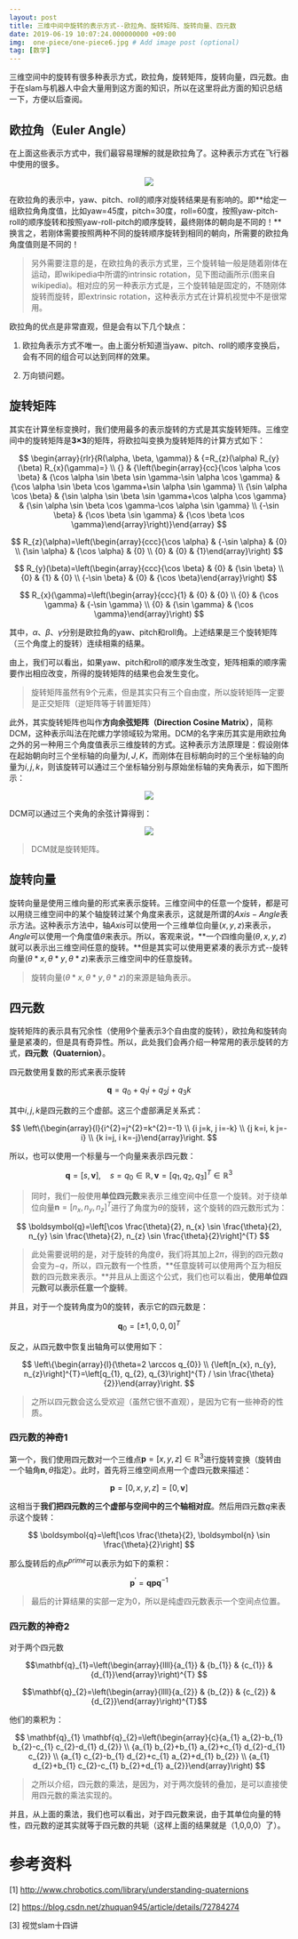 ```yaml
---
layout: post
title: 三维中间中旋转的表示方式--欧拉角、旋转矩阵、旋转向量、四元数
date: 2019-06-19 10:07:24.000000000 +09:00
img:  one-piece/one-piece6.jpg # Add image post (optional)
tag: [数学]
---
```


三维空间中的旋转有很多种表示方式，欧拉角，旋转矩阵，旋转向量，四元数。由于在slam与机器人中会大量用到这方面的知识，所以在这里将此方面的知识总结一下，方便以后查阅。

## 欧拉角（Euler Angle）
在上面这些表示方式中，我们最容易理解的就是欧拉角了。这种表示方式在飞行器中使用的很多。
<div style="text-align: center">
<img src="{{site.baseurl}}/assets/img/rotation/euler_angle.png"/>
</div>

在欧拉角的表示中，yaw、pitch、roll的顺序对旋转结果是有影响的。即**给定一组欧拉角角度值，比如yaw=45度，pitch=30度，roll=60度，按照yaw-pitch-roll的顺序旋转和按照yaw-roll-pitch的顺序旋转，最终刚体的朝向是不同的！**换言之，若刚体需要按照两种不同的旋转顺序旋转到相同的朝向，所需要的欧拉角角度值则是不同的！

> 另外需要注意的是，在欧拉角的表示方式里，三个旋转轴一般是随着刚体在运动，即wikipedia中所谓的intrinsic rotation，见下图动画所示(图来自wikipedia)。相对应的另一种表示方式是，三个旋转轴是固定的，不随刚体旋转而旋转，即extrinsic rotation，这种表示方式在计算机视觉中不是很常用。

欧拉角的优点是非常直观，但是会有以下几个缺点：

1. 欧拉角表示方式不唯一。由上面分析知道当yaw、pitch、roll的顺序变换后，会有不同的组合可以达到同样的效果。

2. 万向锁问题。

## 旋转矩阵
其实在计算坐标变换时，我们使用最多的表示旋转的方式是其实旋转矩阵。三维空间中的旋转矩阵是**3×3**的矩阵，将欧拉叫变换为旋转矩阵的计算方式如下：

$$
\begin{array}{rlr}{R(\alpha, \beta, \gamma)} & {=R_{z}(\alpha) R_{y}(\beta) R_{x}(\gamma)=} \\ {} & {\left(\begin{array}{cc}{\cos \alpha \cos \beta} & {\cos \alpha \sin \beta \sin \gamma-\sin \alpha \cos \gamma} & {\cos \alpha \sin \beta \cos \gamma+\sin \alpha \sin \gamma} \\ {\sin \alpha \cos \beta} & {\sin \alpha \sin \beta \sin \gamma+\cos \alpha \cos \gamma} & {\sin \alpha \sin \beta \cos \gamma-\cos \alpha \sin \gamma} \\ {-\sin \beta} & {\cos \beta \sin \gamma} & {\cos \beta \cos \gamma}\end{array}\right)}\end{array}
$$

$$
R_{z}(\alpha)=\left(\begin{array}{ccc}{\cos \alpha} & {-\sin \alpha} & {0} \\ {\sin \alpha} & {\cos \alpha} & {0} \\ {0} & {0} & {1}\end{array}\right)
$$

$$
R_{y}(\beta)=\left(\begin{array}{ccc}{\cos \beta} & {0} & {\sin \beta} \\ {0} & {1} & {0} \\ {-\sin \beta} & {0} & {\cos \beta}\end{array}\right)
$$

$$
R_{x}(\gamma)=\left(\begin{array}{ccc}{1} & {0} & {0} \\ {0} & {\cos \gamma} & {-\sin \gamma} \\ {0} & {\sin \gamma} & {\cos \gamma}\end{array}\right)
$$

其中，$\alpha$、$\beta$、$\gamma$分别是欧拉角的yaw、pitch和roll角。上述结果是三个旋转矩阵（三个角度上的旋转）连续相乘的结果。

由上，我们可以看出，如果yaw、pitch和roll的顺序发生改变，矩阵相乘的顺序需要作出相应改变，所得的旋转矩阵的结果也会发生变化。

> 旋转矩阵虽然有9个元素，但是其实只有三个自由度，所以旋转矩阵一定要是正交矩阵（逆矩阵等于转置矩阵）

此外，其实旋转矩阵也叫作**方向余弦矩阵（Direction Cosine Matrix）**，简称DCM，这种表示叫法在陀螺力学领域较为常用。DCM的名字来历其实是用欧拉角之外的另一种用三个角度值表示三维旋转的方式。这种表示方法原理是：假设刚体在起始朝向时三个坐标轴的向量为$I,J,K$，而刚体在目标朝向时的三个坐标轴的向量为$i,j,k$，则该旋转可以通过三个坐标轴分别与原始坐标轴的夹角表示，如下图所示：
<div style="text-align: center">
<img src="{{site.baseurl}}/assets/img/rotation/dcm.png"/>
</div>

DCM可以通过三个夹角的余弦计算得到：
<div style="text-align: center">
<img src="{{site.baseurl}}/assets/img/rotation/dcm_cal.png"/>
</div>

> DCM就是旋转矩阵。

## 旋转向量
旋转向量是使用三维向量的形式来表示旋转。三维空间中的任意一个旋转，都是可以用绕三维空间中的某个轴旋转过某个角度来表示，这就是所谓的$Axis-Angle$表示方法。这种表示方法中，轴$Axis$可以使用一个三维单位向量$(x,y,z)$来表示，$Angle$可以使用一个角度值$\theta$来表示。所以，客观来说，**一个四维向量$(\theta, x, y, z)$就可以表示出三维空间任意的旋转。**但是其实可以使用更紧凑的表示方式--旋转向量$(\theta \ast x, \theta \ast y, \theta \ast z)$来表示三维空间中的任意旋转。

> 旋转向量$(\theta \ast x, \theta \ast y, \theta \ast z)$的来源是轴角表示。

## 四元数
旋转矩阵的表示具有冗余性（使用9个量表示3个自由度的旋转），欧拉角和旋转向量是紧凑的，但是具有奇异性。所以，此处我们会再介绍一种常用的表示旋转的方式，**四元数（Quaternion）**。

四元数使用复数的形式来表示旋转

$$
\boldsymbol{q}=q_{0}+q_{1} i+q_{2} j+q_{3} k
$$

其中$i,j,k$是四元数的三个虚部。这三个虚部满足关系式：

$$
\left\{\begin{array}{l}{i^{2}=j^{2}=k^{2}=-1} \\ {i j=k, j i=-k} \\ {j k=i, k j=-i} \\ {k i=j, i k=-j}\end{array}\right.
$$

所以，也可以使用一个标量与一个向量来表示四元数：

$$
\boldsymbol{q}=[s, \boldsymbol{v}], \quad s=q_{0} \in \mathbb{R}, \boldsymbol{v}=\left[q_{1}, q_{2}, q_{3}\right]^{T} \in \mathbb{R}^{3}
$$

> 同时，我们一般使用**单位四元数**来表示三维空间中任意一个旋转。对于绕单位向量$\boldsymbol{n}=\left[n_{x}, n_{y}, n_{z}\right]^{T}$进行了角度为$\theta$的旋转，这个旋转的四元数形式为：

$$
\boldsymbol{q}=\left[\cos \frac{\theta}{2}, n_{x} \sin \frac{\theta}{2}, n_{y} \sin \frac{\theta}{2}, n_{z} \sin \frac{\theta}{2}\right]^{T}
$$

> 此处需要说明的是，对于旋转的角度$\theta$，我们将其加上$2 \pi$，得到的四元数$q$会变为$-q$，所以，四元数有一个性质，**任意旋转可以使用两个互为相反数的四元数来表示。**并且从上面这个公式，我们也可以看出，**使用单位四元数可以表示任意一个旋转**。

并且，对于一个旋转角度为0的旋转，表示它的四元数是：

$$
\boldsymbol{q}_{0}=[ \pm 1,0,0,0]^{T}
$$

反之，从四元数中恢复出轴角可以使用如下：

$$
\left\{\begin{array}{l}{\theta=2 \arccos q_{0}} \\ {\left[n_{x}, n_{y}, n_{z}\right]^{T}=\left[q_{1}, q_{2}, q_{3}\right]^{T} / \sin \frac{\theta}{2}}\end{array}\right.
$$

> 之所以四元数会这么受欢迎（虽然它很不直观），是因为它有一些神奇的性质。

### 四元数的神奇1

第一个，我们使用四元数对一个三维点$\boldsymbol{p}=[x, y, z] \in \mathbb{R}^{3}$进行旋转变换（旋转由一个轴角$\boldsymbol{n}, \theta$指定）。此时，首先将三维空间点用一个虚四元数来描述：

$$
\boldsymbol{p}=[0, x, y, z]=[0, \boldsymbol{v}]
$$

这相当于**我们把四元数的三个虚部与空间中的三个轴相对应**。然后用四元数$q$来表示这个旋转：

$$
\boldsymbol{q}=\left[\cos \frac{\theta}{2}, \boldsymbol{n} \sin \frac{\theta}{2}\right]
$$

那么旋转后的点$p^{prime}$可以表示为如下的乘积：

$$
\boldsymbol{p}^{\prime}=\boldsymbol{q} \boldsymbol{p} \boldsymbol{q}^{-1}
$$

> 最后的计算结果的实部一定为0，所以是纯虚四元数表示一个空间点位置。

### 四元数的神奇2
对于两个四元数

$$\mathbf{q}_{1}=\left(\begin{array}{llll}{a_{1}} & {b_{1}} & {c_{1}} & {d_{1}}\end{array}\right)^{T} $$ 

$$\mathbf{q}_{2}=\left(\begin{array}{llll}{a_{2}} & {b_{2}} & {c_{2}} & {d_{2}}\end{array}\right)^{T}$$

他们的乘积为：

$$
\mathbf{q}_{1} \mathbf{q}_{2}=\left(\begin{array}{c}{a_{1} a_{2}-b_{1} b_{2}-c_{1} c_{2}-d_{1} d_{2}} \\ {a_{1} b_{2}+b_{1} a_{2}+c_{1} d_{2}-d_{1} c_{2}} \\ {a_{1} c_{2}-b_{1} d_{2}+c_{1} a_{2}+d_{1} b_{2}} \\ {a_{1} d_{2}+b_{1} c_{2}-c_{1} b_{2}+d_{1} a_{2}}\end{array}\right)
$$

> 之所以介绍，四元数的乘法，是因为，对于两次旋转的叠加，是可以直接使用四元数的乘法实现的。

并且，从上面的乘法，我们也可以看出，对于四元数来说，由于其单位向量的特性，四元数的逆其实就等于四元数的共轭（这样上面的结果就是（1,0,0,0）了）。

# 参考资料
[1] http://www.chrobotics.com/library/understanding-quaternions

[2] https://blog.csdn.net/zhuquan945/article/details/72784274

[3] 视觉slam十四讲
